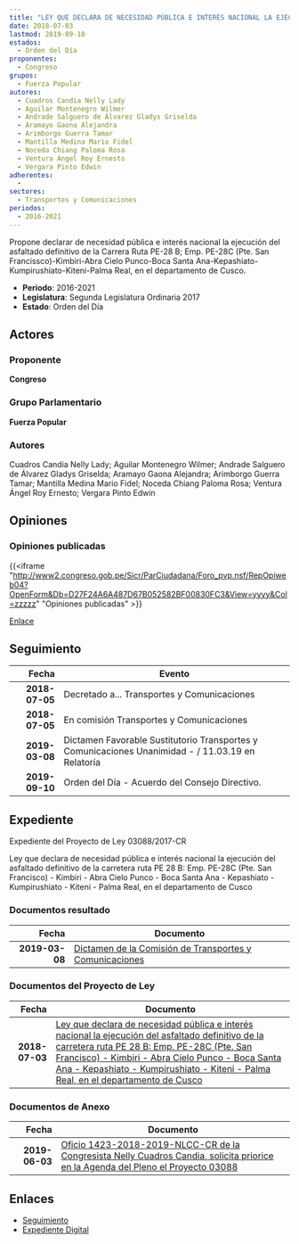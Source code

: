 ```yaml
---
title: "LEY QUE DECLARA DE NECESIDAD PÚBLICA E INTERÉS NACIONAL LA EJECUCIÓN DEL ASFALTADO DEFINITIVO DE LA CARRETERA RUTA PE-28 B.-EMP. PE-28C (PTE. SAN FANCISCO)-KIMBIRI-ABRA CIELO PUNCO-BOCA SANTA ANA-KEPASHIATO-KUMPIRUSHIATO-KITENI-PALMPA REAL, EN EL DEPARTAMENTO DE CUSCO"
date: 2018-07-03
lastmod: 2019-09-10
estados: 
  - Orden del Día
proponentes: 
  - Congreso
grupos: 
  - Fuerza Popular
autores: 
  - Cuadros Candia Nelly Lady
  - Aguilar Montenegro Wilmer
  - Andrade Salguero de Álvarez Gladys Griselda
  - Aramayo Gaona Alejandra
  - Arimborgo Guerra Tamar
  - Mantilla Medina Mario Fidel
  - Noceda Chiang Paloma Rosa
  - Ventura Ángel Roy Ernesto
  - Vergara Pinto Edwin
adherentes: 
  - 
sectores: 
  - Transportes y Comunicaciones
periodos: 
  - 2016-2021
---
```


Propone declarar de necesidad pública e interés nacional la ejecución del asfaltado definitivo de la Carrera Ruta PE-28 B; Emp. PE-28C (Pte. San Francissco)-Kimbiri-Abra Cielo Punco-Boca Santa Ana-Kepashiato-Kumpirushiato-Kiteni-Palma Real, en el departamento de Cusco.

- **Periodo**: 2016-2021
- **Legislatura**: Segunda Legislatura Ordinaria 2017
- **Estado**: Orden del Día

## Actores

### Proponente

**Congreso**

### Grupo Parlamentario

**Fuerza Popular**

### Autores

Cuadros Candia Nelly Lady; Aguilar Montenegro Wilmer; Andrade Salguero de Álvarez Gladys Griselda; Aramayo Gaona Alejandra; Arimborgo Guerra Tamar; Mantilla Medina Mario Fidel; Noceda Chiang Paloma Rosa; Ventura Ángel Roy Ernesto; Vergara Pinto Edwin


## Opiniones

### Opiniones publicadas

{{<iframe "http://www2.congreso.gob.pe/Sicr/ParCiudadana/Foro_pvp.nsf/RepOpiweb04?OpenForm&Db=D27F24A6A487D67B052582BF00830FC3&View=yyyy&Col=zzzzz" "Opiniones publicadas" >}}

[Enlace](http://www2.congreso.gob.pe/Sicr/ParCiudadana/Foro_pvp.nsf/RepOpiweb04?OpenForm&Db=D27F24A6A487D67B052582BF00830FC3&View=yyyy&Col=zzzzz)

## Seguimiento

| Fecha | Evento |
|------:|--------|
| **2018-07-05** | Decretado a... Transportes y Comunicaciones|
| **2018-07-05** | En comisión Transportes y Comunicaciones|
| **2019-03-08** | Dictamen Favorable Sustitutorio Transportes y Comunicaciones Unanimidad - / 11.03.19 en Relatoría|
| **2019-09-10** | Orden del Día - Acuerdo del Consejo Directivo.|


## Expediente

Expediente del Proyecto de Ley 03088/2017-CR

Ley que declara de necesidad pública e interés nacional la ejecución del asfaltado definitivo de la carretera ruta PE 28 B: Emp. PE-28C (Pte. San Francisco) - Kimbiri - Abra Cielo Punco - Boca Santa Ana - Kepashiato - Kumpirushiato - Kiteni - Palma Real, en el departamento de Cusco


### Documentos resultado

| Fecha | Documento |
|------:|--------|
| **2019-03-08** | [Dictamen de la Comisión de Transportes y Comunicaciones](http://www.leyes.congreso.gob.pe/Documentos/2016_2021/Dictamenes/Proyectos_de_Ley/03088DC23MAY20190308.pdf) |

### Documentos del Proyecto de Ley

| Fecha | Documento |
|------:|--------|
| **2018-07-03** | [Ley que declara de necesidad pública e interés nacional la ejecución del asfaltado definitivo de la carretera ruta PE 28 B: Emp. PE-28C (Pte. San Francisco) - Kimbiri - Abra Cielo Punco - Boca Santa Ana - Kepashiato - Kumpirushiato - Kiteni - Palma Real, en el departamento de Cusco](http://www.leyes.congreso.gob.pe/Documentos/2016_2021/Proyectos_de_Ley_y_de_Resoluciones_Legislativas/PL0308820180703..pdf) |

### Documentos de Anexo

| Fecha | Documento |
|------:|--------|
| **2019-06-03** | [Oficio 1423-2018-2019-NLCC-CR de la Congresista Nelly Cuadros Candia, solicita priorice en la Agenda del Pleno el Proyecto 03088](http://www.leyes.congreso.gob.pe/Documentos/2016_2021/Oficios/Congresistas/OFICIO-1423-2018-2019-NLCC-CR.pdf) |

## Enlaces 

- [Seguimiento](http://www2.congreso.gob.pe/Sicr/TraDocEstProc/CLProLey2016.nsf/f7fff46988ca05b1052578e100829cc7/83289acacbb9ef09052582bf007aa2ac?OpenDocument)
- [Expediente Digital](http://www2.congreso.gob.pe/Sicr/TraDocEstProc/CLProLey2016.nsf/f7fff46988ca05b1052578e100829cc7/83289acacbb9ef09052582bf007aa2ac?OpenDocument&Click=05257FB7005EB655.eb71d0cf91d8294e05256cdf006b5706/$Body/0.1C6C)
